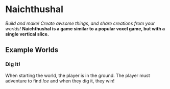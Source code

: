 # Naichthushal
*Build and make! Create awsome things, and share creations from your worlds!*
**Naichthushal is a game similar to a popular voxel game, but with a single vertical slice.**

## Example Worlds
### Dig It!
When starting the world, the player is in the ground. The player must adventure to find *Ice* and when they dig it, they win!
